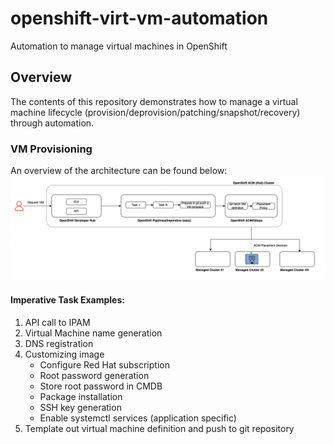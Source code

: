 # openshift-virt-vm-automation
Automation to manage virtual machines in OpenShift

## Overview

The contents of this repository demonstrates how to manage a virtual machine lifecycle (provision/deprovision/patching/snapshot/recovery) through automation.

### VM Provisioning

An overview of the architecture can be found below:
![High Level Architecture](/images/vm-provision-hld-flow-dev-hub.drawio.png)

#### Imperative Task Examples:
1. API call to IPAM 
2. Virtual Machine name generation 
3. DNS registration
4. Customizing image
   - Configure Red Hat subscription 
   - Root password generation 
   - Store root password in CMDB
   - Package installation 
   - SSH key generation 
   - Enable systemctl services (application specific)
5. Template out virtual machine definition and push to git repository 
